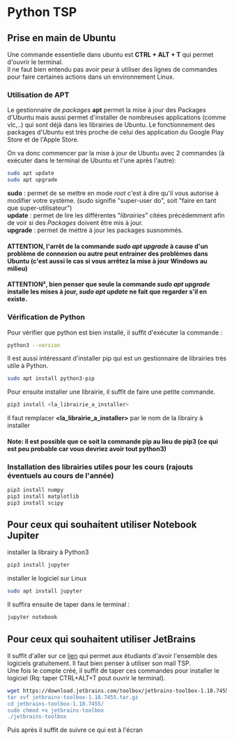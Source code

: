 # Python TSP
  
## Prise en main de Ubuntu
Une commande essentielle dans ubuntu est **CTRL + ALT + T** qui permet d'ouvrir le terminal.  
Il ne faut bien entendu pas avoir peur à utiliser des lignes de commandes pour faire certaines actions dans un environnement Linux.  
  
### Utilisation de APT
Le gestionnaire de *packages* **apt** permet la mise à jour des Packages d'Ubuntu mais aussi permet d'installer de nombreuses applications (comme vlc,..) qui sont déjà dans les librairies de Ubuntu. Le fonctionnement des packages d'Ubuntu est très proche de celui des application du Google Play Store et de l'Apple Store.
  
On va donc commencer par la mise à jour de Ubuntu avec 2 commandes (à exécuter dans le terminal de Ubuntu et l'une après l'autre):
``` sh
sudo apt update
sudo apt upgrade
```

**sudo** : permet de se mettre en mode *root* c'est à dire qu'il vous autorise à modifier votre système. (sudo signifie "super-user do", soit "faire en tant que super-utilisateur")  
**update** : permet de lire les différentes "*librairies*" citées précédemment afin de voir si des *Packages* doivent être mis à jour.  
**upgrade** : permet de mettre à jour les packages susnommés.  
#### ATTENTION, l'arrêt de la commande *sudo apt upgrade* à cause d'un problème de connexion ou autre peut entrainer des problèmes dans Ubuntu (c'est aussi le cas si vous arrêtez la mise à jour Windows au milieu)  
#### ATTENTION², bien penser que seule la commande *sudo apt upgrade* installe les mises à jour, *sudo apt update* ne fait que regarder s'il en existe.

### Vérification de Python
Pour vérifier que python est bien installé, il suffit d'exécuter la commande :
``` sh
python3 --version
```
Il est aussi intéressant d'installer pip qui est un gestionnaire de librairies très utile à Python.
``` sh
sudo apt install python3-pip
```
Pour ensuite installer une librairie, il suffit de faire une petite commande.
``` sh
pip3 install <la_librairie_a_installer>
```  
Il faut remplacer **<la_librairie_a_installer>** par le nom de la librairy à installer
#### Note: Il est possible que ce soit la commande pip au lieu de pip3 (ce qui est peu probable car vous devriez avoir tout python3)
### Installation des librairies utiles pour les cours (rajouts éventuels au cours de l'année)
``` sh
pip3 install numpy
pip3 install matplotlib
pip3 install scipy
```
## Pour ceux qui souhaitent utiliser Notebook Jupiter
installer la librairy à Python3
``` sh
pip3 install jupyter
```
installer le logiciel sur Linux
``` sh
sudo apt install jupyter
```
Il suffira ensuite de taper dans le terminal : 
``` sh
jupyter notebook
```
## Pour ceux qui souhaitent utiliser JetBrains
Il suffit d'aller sur ce [lien](https://www.jetbrains.com/shop/eform/students) qui permet aux étudiants d'avoir l'ensemble des logiciels gratuitement. Il faut bien penser à utiliser son mail TSP.  
Une fois le compte créé, il suffit de taper ces commandes pour installer le logiciel (Rq: taper CTRL+ALT+T pout ouvrir le terminal).
``` sh
wget https://download.jetbrains.com/toolbox/jetbrains-toolbox-1.18.7455.tar.gz (permet de télécharger l'installateur)
tar xvf jetbrains-toolbox-1.18.7455.tar.gz
cd jetbrains-toolbox-1.18.7455/
sudo chmod +x jetbrains-toolbox
./jetbrains-toolbox
```
Puis après il suffit de suivre ce qui est à l'écran



